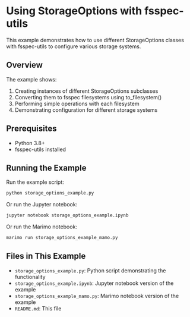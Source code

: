 # Using StorageOptions with fsspec-utils

This example demonstrates how to use different StorageOptions classes with fsspec-utils to configure various storage systems.

## Overview

The example shows:
1. Creating instances of different StorageOptions subclasses
2. Converting them to fsspec filesystems using to_filesystem()
3. Performing simple operations with each filesystem
4. Demonstrating configuration for different storage systems

## Prerequisites

- Python 3.8+
- fsspec-utils installed

## Running the Example

Run the example script:

```bash
python storage_options_example.py
```

Or run the Jupyter notebook:

```bash
jupyter notebook storage_options_example.ipynb
```

Or run the Marimo notebook:

```bash
marimo run storage_options_example_mamo.py
```

## Files in This Example

- `storage_options_example.py`: Python script demonstrating the functionality
- `storage_options_example.ipynb`: Jupyter notebook version of the example
- `storage_options_example_mamo.py`: Marimo notebook version of the example
- `README.md`: This file